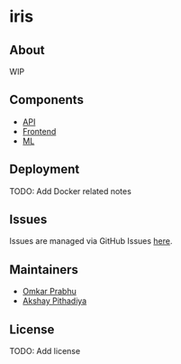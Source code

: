 # iris

## About
WIP

## Components
- [API](api/README.md)
- [Frontend](frontend/README.md)
- [ML](ml/README.md)

## Deployment
TODO: Add Docker related notes

## Issues
Issues are managed via GitHub Issues [here](https://github.com/prabhuomkar/iris/issues).

## Maintainers
- [Omkar Prabhu](https://github.com/prabhuomkar)
- [Akshay Pithadiya](https://github.com/akshaypithadiya)

## License
TODO: Add license
